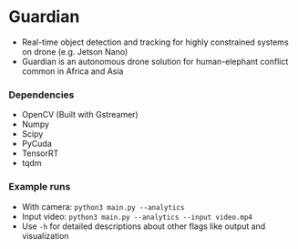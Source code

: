 # Guardian
- Real-time object detection and tracking for highly constrained systems on drone (e.g. Jetson Nano)
- Guardian is an autonomous drone solution for human-elephant conflict common in Africa and Asia

### Dependencies
- OpenCV (Built with Gstreamer)
- Numpy
- Scipy
- PyCuda
- TensorRT
- tqdm

### Example runs
- With camera: `python3 main.py --analytics`
- Input video: `python3 main.py --analytics --input video.mp4`
- Use `-h` for detailed descriptions about other flags like output and visualization
